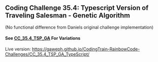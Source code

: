 ## Coding Challenge 35.4: Typescript Version of Traveling Salesman - Genetic Algorithm
(No functional difference from Daniels original challenge implementation)

#### See [CC_35.4_TSP_GA](https://github.com/CodingTrain/Rainbow-Code/tree/master/CodingChallenges/CC_35_TSP/CC_35.4_TSP_GA) For Variations

Live version: https://gaweph.github.io/CodingTrain-RainbowCode-Challenges/CC_35.4_TSP_GA_TypeScript/
